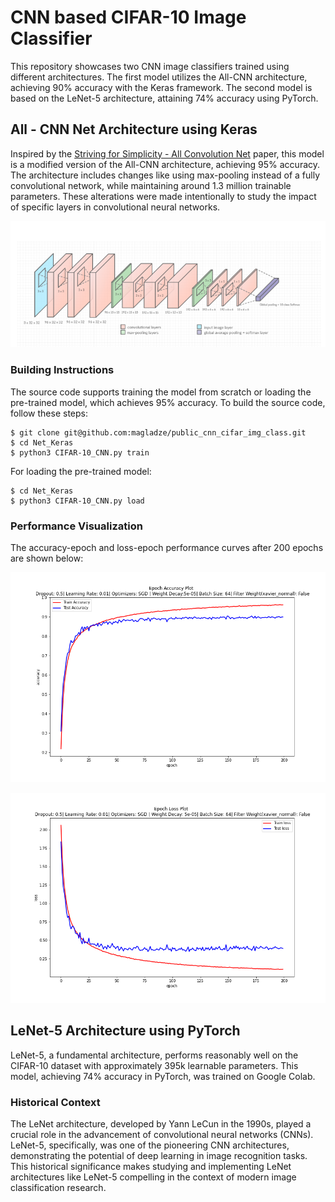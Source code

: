  # CNN based CIFAR-10 Image Classifier 

This repository showcases two CNN image classifiers trained using different architectures. The first model utilizes the All-CNN architecture, achieving 90% accuracy with the Keras framework. The second model is based on the LeNet-5 architecture, attaining 74% accuracy using PyTorch. 

## All - CNN Net Architecture using Keras 

Inspired by the [Striving for Simplicity - All Convolution Net](https://arxiv.org/abs/1412.6806) paper, this model is a modified version of the All-CNN architecture, achieving 95% accuracy. The architecture includes changes like using max-pooling instead of a fully convolutional network, while maintaining around 1.3 million trainable parameters. These alterations were made intentionally to study the impact of specific layers in convolutional neural networks.

![Net](Net_Keras/cnn_architecture.png "Net") 

### Building Instructions 

The source code supports training the model from scratch or loading the pre-trained model, which achieves 95% accuracy. To build the source code, follow these steps:
```
$ git clone git@github.com:magladze/public_cnn_cifar_img_class.git
$ cd Net_Keras
$ python3 CIFAR-10_CNN.py train 
``` 
For loading the pre-trained model:
```
$ cd Net_Keras
$ python3 CIFAR-10_CNN.py load
```

### Performance Visualization 

The accuracy-epoch and loss-epoch performance curves after 200 epochs are shown below:

![AccuracyEpoch](Net_Keras/epoch_accuracy.png "Accuracy-Epoch Curve")

![AccuracyLoss](Net_Keras/epoch_loss.png "Loss-Epoch Curve") 

## LeNet-5 Architecture using PyTorch 

LeNet-5, a fundamental architecture, performs reasonably well on the CIFAR-10 dataset with approximately 395k learnable parameters. This model, achieving 74% accuracy in PyTorch, was trained on Google Colab.

### Historical Context 

The LeNet architecture, developed by Yann LeCun in the 1990s, played a crucial role in the advancement of convolutional neural networks (CNNs). LeNet-5, specifically, was one of the pioneering CNN architectures, demonstrating the potential of deep learning in image recognition tasks. This historical significance makes studying and implementing LeNet architectures like LeNet-5 compelling in the context of modern image classification research. 
